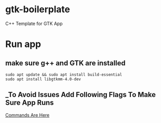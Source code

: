 # gtk-boilerplate
C++ Template for GTK App

# Run app

## make sure g++ and GTK are installed  
`sudo apt update && sudo apt install build-essential`  
`sudo apt install libgtkmm-4.0-dev`  
## _To Avoid Issues Add Following Flags To Make Sure App Runs  
[Commands Are Here](https://pastebin.com/2rcdYUjM)
